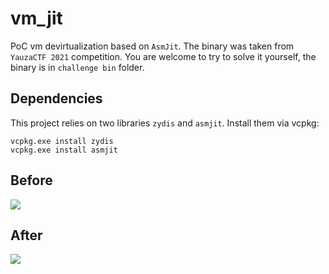 # vm_jit

PoC vm devirtualization based on `AsmJit`. The binary was taken from `YauzaCTF 2021` competition.
You are welcome to try to solve it yourself, the binary is in `challenge bin` folder.

## Dependencies

This project relies on two libraries `zydis` and `asmjit`. Install them via vcpkg:
```
vcpkg.exe install zydis
vcpkg.exe install asmjit
```

## Before

![](https://i.imgur.com/RNKUkui.png)

## After
![](https://i.imgur.com/Rm2eLDn.png)

